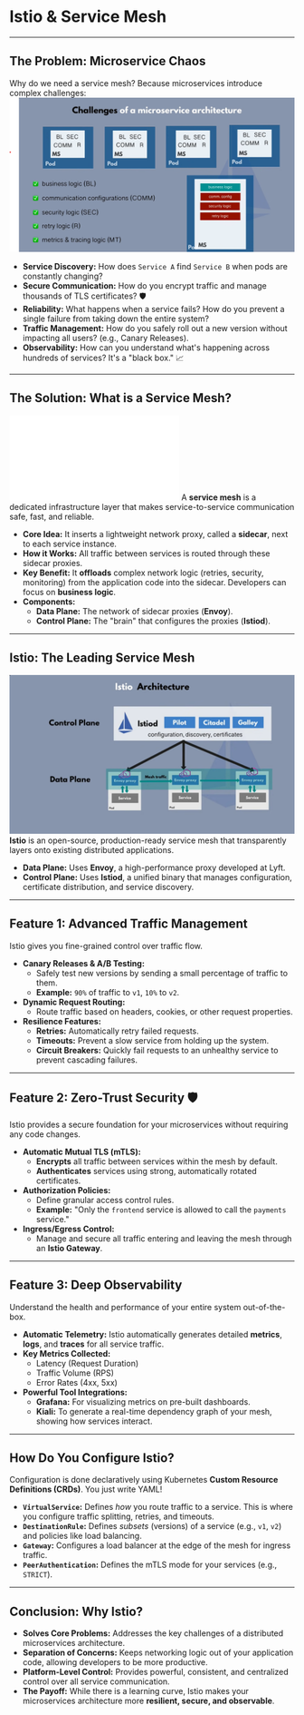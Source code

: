 # Istio & Service Mesh 

---

## The Problem: Microservice Chaos 

Why do we need a service mesh? Because microservices introduce complex challenges:
![alt text](challengesOfMicroservices.png)
* **Service Discovery:** How does `Service A` find `Service B` when pods are constantly changing?
* **Secure Communication:** How do you encrypt traffic and manage thousands of TLS certificates? 🛡️
* **Reliability:** What happens when a service fails? How do you prevent a single failure from taking down the entire system?
* **Traffic Management:** How do you safely roll out a new version without impacting all users? (e.g., Canary Releases).
* **Observability:** How can you understand what's happening across hundreds of services? It's a "black box." 📈

---

## The Solution: What is a Service Mesh? 
![alt text](serviceMesh.md)
A **service mesh** is a dedicated infrastructure layer that makes service-to-service communication safe, fast, and reliable.

* **Core Idea:** It inserts a lightweight network proxy, called a **sidecar**, next to each service instance.
* **How it Works:** All traffic between services is routed through these sidecar proxies.
* **Key Benefit:** It **offloads** complex network logic (retries, security, monitoring) from the application code into the sidecar. Developers can focus on **business logic**.
* **Components:**
    * **Data Plane:** The network of sidecar proxies (**Envoy**).
    * **Control Plane:** The "brain" that configures the proxies (**Istiod**).



---

## Istio: The Leading Service Mesh
![alt text](<istio architecture.png>)
**Istio** is an open-source, production-ready service mesh that transparently layers onto existing distributed applications.

* **Data Plane:** Uses **Envoy**, a high-performance proxy developed at Lyft.
* **Control Plane:** Uses **Istiod**, a unified binary that manages configuration, certificate distribution, and service discovery.

---

## Feature 1: Advanced Traffic Management 

Istio gives you fine-grained control over traffic flow.

* **Canary Releases & A/B Testing:**
    * Safely test new versions by sending a small percentage of traffic to them.
    * **Example:** `90%` of traffic to `v1`, `10%` to `v2`.
* **Dynamic Request Routing:**
    * Route traffic based on headers, cookies, or other request properties.
* **Resilience Features:**
    * **Retries:** Automatically retry failed requests.
    * **Timeouts:** Prevent a slow service from holding up the system.
    * **Circuit Breakers:** Quickly fail requests to an unhealthy service to prevent cascading failures.

---

## Feature 2: Zero-Trust Security 🛡

Istio provides a secure foundation for your microservices without requiring any code changes.

* **Automatic Mutual TLS (mTLS):**
    * **Encrypts** all traffic between services within the mesh by default.
    * **Authenticates** services using strong, automatically rotated certificates.
* **Authorization Policies:**
    * Define granular access control rules.
    * **Example:** "Only the `frontend` service is allowed to call the `payments` service."
* **Ingress/Egress Control:**
    * Manage and secure all traffic entering and leaving the mesh through an **Istio Gateway**.

---

## Feature 3: Deep Observability 

Understand the health and performance of your entire system out-of-the-box.

* **Automatic Telemetry:** Istio automatically generates detailed **metrics**, **logs**, and **traces** for all service traffic.
* **Key Metrics Collected:**
    * Latency (Request Duration)
    * Traffic Volume (RPS)
    * Error Rates (4xx, 5xx)
* **Powerful Tool Integrations:**
    * **Grafana:** For visualizing metrics on pre-built dashboards.
    * **Kiali:** To generate a real-time dependency graph of your mesh, showing how services interact. 

---

## How Do You Configure Istio? 

Configuration is done declaratively using Kubernetes **Custom Resource Definitions (CRDs)**. You just write YAML!

* **`VirtualService`:** Defines *how* you route traffic to a service. This is where you configure traffic splitting, retries, and timeouts.
* **`DestinationRule`:** Defines *subsets* (versions) of a service (e.g., `v1`, `v2`) and policies like load balancing.
* **`Gateway`:** Configures a load balancer at the edge of the mesh for ingress traffic.
* **`PeerAuthentication`:** Defines the mTLS mode for your services (e.g., `STRICT`).

---

## Conclusion: Why Istio? 

* **Solves Core Problems:** Addresses the key challenges of a distributed microservices architecture.
* **Separation of Concerns:** Keeps networking logic out of your application code, allowing developers to be more productive.
* **Platform-Level Control:** Provides powerful, consistent, and centralized control over all service communication.
* **The Payoff:** While there is a learning curve, Istio makes your microservices architecture more **resilient, secure, and observable**.
